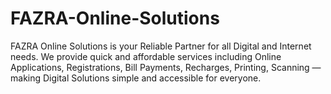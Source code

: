 # FAZRA-Online-Solutions
FAZRA Online Solutions is your Reliable Partner for all Digital and Internet needs. We provide quick and affordable services including Online Applications, Registrations, Bill Payments, Recharges, Printing, Scanning — making Digital Solutions simple and accessible for everyone.
